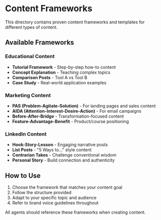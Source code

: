 # Content Frameworks

This directory contains proven content frameworks and templates for different types of content.

## Available Frameworks

### Educational Content
- **Tutorial Framework** - Step-by-step how-to content
- **Concept Explanation** - Teaching complex topics
- **Comparison Posts** - Tool A vs Tool B
- **Case Study** - Real-world application examples

### Marketing Content
- **PAS (Problem-Agitate-Solution)** - For landing pages and sales content
- **AIDA (Attention-Interest-Desire-Action)** - For email campaigns
- **Before-After-Bridge** - Transformation-focused content
- **Feature-Advantage-Benefit** - Product/course positioning

### LinkedIn Content
- **Hook-Story-Lesson** - Engaging narrative posts
- **List Posts** - "5 Ways to..." style content
- **Contrarian Takes** - Challenge conventional wisdom
- **Personal Story** - Build connection and authenticity

## How to Use

1. Choose the framework that matches your content goal
2. Follow the structure provided
3. Adapt to your specific topic and audience
4. Refer to brand voice guidelines throughout

All agents should reference these frameworks when creating content.
